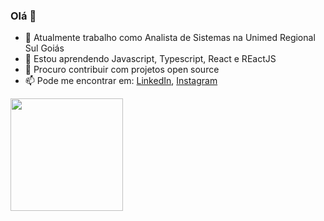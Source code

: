 ### Olá 👋

<!--
**leoander01/leoander01** is a ✨ _special_ ✨ repository because its `README.md` (this file) appears on your GitHub profile.

Here are some ideas to get you started:

- 🔭 I’m currently working on ...
- 🌱 I’m currently learning ...
- 👯 I’m looking to collaborate on ...
- 🤔 I’m looking for help with ...
- 💬 Ask me about ...
- 📫 How to reach me: ...
- 😄 Pronouns: ...
- ⚡ Fun fact: ...
-->

- 🔭 Atualmente trabalho como Analista de Sistemas na Unimed Regional Sul Goiás
- 🌱 Estou aprendendo Javascript, Typescript, React e REactJS
- 👯 Procuro contribuir com projetos open source
- 📫 Pode me encontrar em: <a href="https://www.linkedin.com/in/leoander-neves-326106186/">LinkedIn</a>, <a href="https://www.instagram.com/leoz0ka/?hl=pt-br/">Instagram</a>

<img height="180em" src="https://github-readme-stats.vercel.app/api?username=leoander01&show_icons=true&hide_border=true&&count_private=true&include_all_commits=true" />

